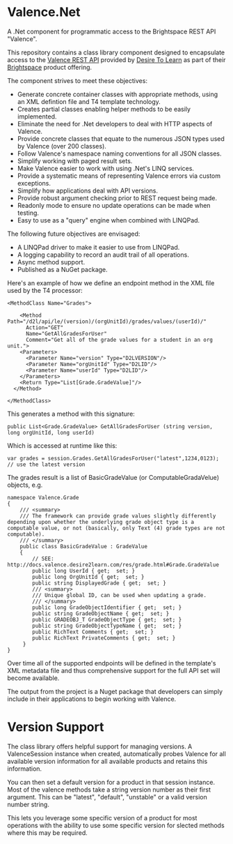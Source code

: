 # Valence.Net
A .Net component for programmatic access to the Brightspace REST API "Valence".

This repository contains a class library component designed to encapsulate access to the [Valence REST API](http://docs.valence.desire2learn.com/reference.html) provided by [Desire To Learn](https://www.d2l.com/) as part of their [Brightspace](https://www.d2l.com/products/package/core/) product offering.

The component strives to meet these objectives:

* Generate concrete container classes with appropriate methods, using an XML defintion file and T4 template technology.
* Creates partial classes enabling helper methods to be easily implemented.
* Eliminate the need for .Net developers to deal with HTTP aspects of Valence.
* Provide concrete classes that equate to the numerous JSON types used by Valence (over 200 classes).
* Follow Valence's namespace naming conventions for all JSON classes.
* Simplify working with paged result sets.
* Make Valence easier to work with using .Net's LINQ services.
* Provide a systematic means of representing Valence errors via custom exceptions.
* Simplify how applications deal with API versions.
* Provide robust argument checking prior to REST request being made.
* Readonly mode to ensure no update operations can be made when testing.
* Easy to use as a "query" engine when combined with LINQPad.

The following future objectives are envisaged:

* A LINQPad driver to make it easier to use from LINQPad.
* A logging capability to record an audit trail of all operations.
* Async method support.
* Published as a NuGet package.

Here's an example of how we define an endpoint method in the XML file used by the T4 processor:

    <MethodClass Name="Grades">

        <Method Path="/d2l/api/le/(version)/(orgUnitId)/grades/values/(userId)/"
          Action="GET"
          Name="GetAllGradesForUser"
          Comment="Get all of the grade values for a student in an org unit.">
        <Parameters>
          <Parameter Name="version" Type="D2LVERSION"/>
          <Parameter Name="orgUnitId" Type="D2LID"/>
          <Parameter Name="userId" Type="D2LID"/>
        </Parameters>
        <Return Type="List[Grade.GradeValue]"/>
      </Method>

    </MethodClass>

This generates a method with this signature:

    public List<Grade.GradeValue> GetAllGradesForUser (string version, long orgUnitId, long userId) 

Which is accessed at runtime like this:

    var grades = session.Grades.GetAllGradesForUser("latest",1234,0123); // use the latest version 
    
The grades result is a list of BasicGradeValue (or ComputableGradaVelue) objects, e.g.

    namespace Valence.Grade
    {
        /// <summary>
        /// The framework can provide grade values slightly differently depending upon whether the underlying grade object type is a computable value, or not (basically, only Text (4) grade types are not computable).
        /// </summary>
        public class BasicGradeValue : GradeValue
        {
            // SEE: http://docs.valence.desire2learn.com/res/grade.html#Grade.GradeValue
            public long UserId { get;  set; }
            public long OrgUnitId { get;  set; }
            public string DisplayedGrade { get;  set; }
            /// <summary>
            /// Unique global ID, can be used when updating a grade.
            /// </summary>
            public long GradeObjectIdentifier { get;  set; }
            public string GradeObjectName { get;  set; }
            public GRADEOBJ_T GradeObjectType { get;  set; }
            public string GradeObjectTypeName { get;  set; }
            public RichText Comments { get;  set; }
            public RichText PrivateComments { get;  set; }
         }
    }

Over time all of the supported endpoints will be defined in the template's XML metadata file and thus comprehensive support for the full API set will become available.

The output from the project is a Nuget package that developers can simply include in their applications to begin working with Valence.

# Version Support

The class library offers helpful support for managing versions. A ValenceSession instance when created, automatically probes Valence for all available version information for all available products and retains this information.

You can then set a default version for a product in that session instance. Most of the valence methods take a string version number as their first argument. This can be "latest", "default", "unstable" or a valid version number string.

This lets you leverage some specific version of a product for most operations with the ability to use some specific version for slected methods where this may be required.

